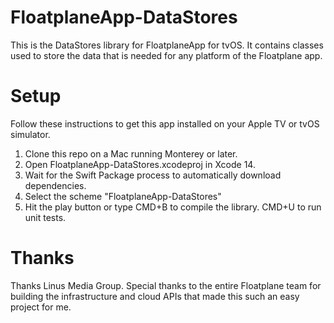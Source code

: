 # FloatplaneApp-DataStores
This is the DataStores library for FloatplaneApp for tvOS. It contains classes used to store the data that is needed for any platform of the Floatplane app.

# Setup
Follow these instructions to get this app installed on your Apple TV or tvOS simulator.
1. Clone this repo on a Mac running Monterey or later.
2. Open FloatplaneApp-DataStores.xcodeproj in Xcode 14.
3. Wait for the Swift Package process to automatically download dependencies.
4. Select the scheme "FloatplaneApp-DataStores"
5. Hit the play button or type CMD+B to compile the library. CMD+U to run unit tests. 

# Thanks
Thanks Linus Media Group. Special thanks to the entire Floatplane team for building the infrastructure and cloud APIs that made this such an easy project for me.

